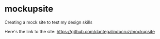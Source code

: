 # mockupsite
Creating a mock site to test my design skills

Here's the link to the site: https://github.com/dantegalindocruz/mockupsite
